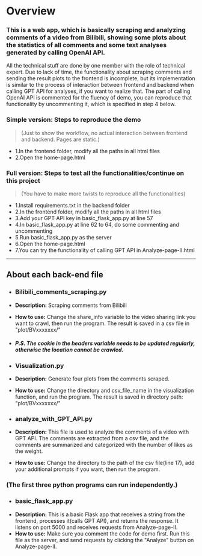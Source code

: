 # Overview

### This is a web app, which is basically scraping and analyzing comments of a video from Bilibili, showing some plots about the statistics of all comments and some text analyses generated by calling OpenAI API.

All the technical stuff are done by one member with the role of technical expert. Due to lack of time, the functionality about scraping comments and sending the result plots to the frontend is incomplete, but its implementation is similar to the process of interaction between frontend and backend when calling GPT API for analyses, if you want to realize that.
The part of calling OpenAI API is commented for the fluency of demo, you can reproduce that functionality by uncommenting it, which is specified in step 4 below.


### Simple version: Steps to reproduce the demo 
>(Just to show the workflow, no actual interaction between frontend and backend. Pages are static.)
- 1.In the frontend folder, modify all the paths in all html files 
- 2.Open the home-page.html


### Full version: Steps to test all the functionalities/continue on this project
>(You have to make more twists to reproduce all the functionalities)
- 1.Install requirements.txt in the backend folder
- 2.In the frontend folder, modify all the paths in all html files 
- 3.Add your GPT API key in basic_flask_app.py at line 57
- 4.In basic_flask_app.py at line 62 to 64, do some commenting and uncommenting
- 5.Run basic_flask_app.py as the server
- 6.Open the home-page.html
- 7.You can try the functionality of calling GPT API in Analyze-page-II.html


---
## About each back-end file
- ### Bilibili_comments_scraping.py
- **Description:** Scraping comments from Bilibili
- **How to use:** Change the share_info variable to the video sharing link you want to crawl, then run the program. The result is saved in a csv file in "plot/BVxxxxxxx/"
- ##### P.S. The cookie in the headers variable needs to be updated regularly, otherwise the location cannot be crawled.




- ### Visualization.py
- **Description:** Generate four plots from the comments scraped.
- **How to use:** Change the directory and csv_file_name in the visualization function, and run the program. The result is saved in directory path: "plot/BVxxxxxxx/"

- ### analyze_with_GPT_API.py
- **Description:** This file is used to analyze the comments of a video with GPT API. The comments are extracted from a csv file, and the comments are summarized and categorized with the number of likes as the weight.
- **How to use:** Change the directory to the path of the csv file(line 17), add your additional prompts if you want, then run the program.

### (The first three python programs can run independently.)

- ### basic_flask_app.py
- **Description:**  This is a basic Flask app that receives a string from the frontend, processes it(calls GPT API), and returns the response. It listens on port 5000 and receives requests from Analyze-page-II.
- **How to use:** Make sure you comment the code for demo first. Run this file as the server, and send requests by clicking the "Analyze" button on Analyze-page-II.





